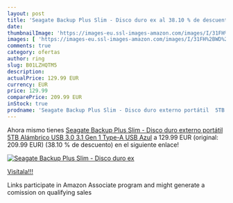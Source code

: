 ```yaml
---
layout: post
title: 'Seagate Backup Plus Slim - Disco duro ex al 38.10 % de descuento'
date: 
thumbnailImage: 'https://images-eu.ssl-images-amazon.com/images/I/31FH%2BWD%2Bo-L._SL200_.jpg'
images: [ 'https://images-eu.ssl-images-amazon.com/images/I/31FH%2BWD%2Bo-L._SL200_.jpg' ]
comments: true
category: ofertas
author: ring
slug: B01LZHQTM5
description:
actualPrice: 129.99 EUR
currency: EUR
price: 129.99
comparePrice: 209.99 EUR
inStock: true
prodname: 'Seagate Backup Plus Slim - Disco duro externo portátil  5TB  Alámbrico  USB 3.0  3.1 Gen 1  Type-A  USB   Azul'
---
```


Ahora mismo tienes [Seagate Backup Plus Slim - Disco duro externo portátil  5TB  Alámbrico  USB 3.0  3.1 Gen 1  Type-A  USB   Azul](https://www.amazon.es/dp/B01LZHQTM5/?tag=tolees-21) a 129.99 EUR (original: 209.99 EUR) (38.10 %  de descuento) en el siguiente enlace!

[![Seagate Backup Plus Slim - Disco duro ex](https://images-eu.ssl-images-amazon.com/images/I/31FH%2BWD%2Bo-L._SL200_.jpg)](https://www.amazon.es/dp/B01LZHQTM5/?tag=tolees-21)

[Visítala!!!](https://www.amazon.es/dp/B01LZHQTM5/?tag=tolees-21)

Links participate in Amazon Associate program and might generate a comission on qualifying sales
